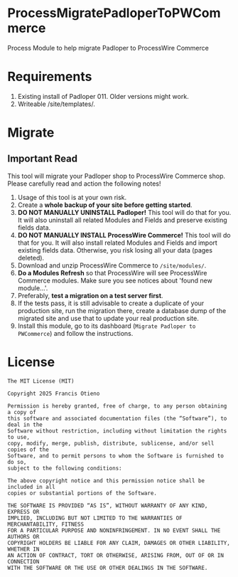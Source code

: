 # ProcessMigratePadloperToPWCommerce
Process Module to help migrate Padloper to ProcessWire Commerce

# Requirements

1. Existing install of Padloper 011. Older versions might work.
2. Writeable /site/templates/.

# Migrate

## Important Read

This tool will migrate your Padloper shop to ProcessWire Commerce shop. Please carefully read and action the following notes!

1. Usage of this tool is at your own risk.
2. Create a **whole backup of your site before getting started**.
3. **DO NOT MANUALLY UNINSTALL Padloper!** This tool will do that for you. It will also uninstall all related Modules and Fields and preserve existing fields data.
4. **DO NOT MANUALLY INSTALL ProcessWire Commerce!** This tool will do that for you. It will also install related Modules and Fields and import existing fields data. Otherwise, you risk losing all your data (pages deleted).
5. Download and unzip ProcessWire Commerce to `/site/modules/`.
6. **Do a Modules Refresh** so that ProcessWire will see ProcessWire Commerce modules. Make sure you see notices about 'found new module...'.
7. Preferably, **test a migration on a test server first**.
8. If the tests pass, it is still advisable to create a duplicate of your production site, run the migration there, create a database dump of the migrated site and use that to update your real production site.
9. Install this module, go to its dashboard (`Migrate Padloper to PWCommerce`) and follow the instructions.

# License 

```
The MIT License (MIT)

Copyright 2025 Francis Otieno

Permission is hereby granted, free of charge, to any person obtaining a copy of
this software and associated documentation files (the “Software”), to deal in the
Software without restriction, including without limitation the rights to use,
copy, modify, merge, publish, distribute, sublicense, and/or sell copies of the
Software, and to permit persons to whom the Software is furnished to do so,
subject to the following conditions:

The above copyright notice and this permission notice shall be included in all
copies or substantial portions of the Software.

THE SOFTWARE IS PROVIDED “AS IS”, WITHOUT WARRANTY OF ANY KIND, EXPRESS OR
IMPLIED, INCLUDING BUT NOT LIMITED TO THE WARRANTIES OF MERCHANTABILITY, FITNESS
FOR A PARTICULAR PURPOSE AND NONINFRINGEMENT. IN NO EVENT SHALL THE AUTHORS OR
COPYRIGHT HOLDERS BE LIABLE FOR ANY CLAIM, DAMAGES OR OTHER LIABILITY, WHETHER IN
AN ACTION OF CONTRACT, TORT OR OTHERWISE, ARISING FROM, OUT OF OR IN CONNECTION
WITH THE SOFTWARE OR THE USE OR OTHER DEALINGS IN THE SOFTWARE.
```